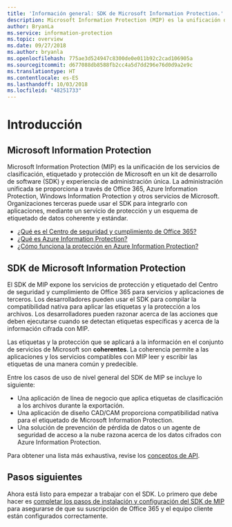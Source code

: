 ```yaml
---
title: 'Información general: SDK de Microsoft Information Protection.'
description: Microsoft Information Protection (MIP) es la unificación de los servicios de clasificación, etiquetado y protección de Microsoft en un kit de desarrollo de software (SDK) y experiencia de administración única.
author: BryanLa
ms.service: information-protection
ms.topic: overview
ms.date: 09/27/2018
ms.author: bryanla
ms.openlocfilehash: 775ae3d524947c8300de0e011b92c2cad106905a
ms.sourcegitcommit: d677088db8588fb2cc4a5d7dd296e76d0d9a2e9c
ms.translationtype: HT
ms.contentlocale: es-ES
ms.lasthandoff: 10/03/2018
ms.locfileid: "48251733"
---
```

# <a name="overview"></a>Introducción

## <a name="microsoft-information-protection"></a>Microsoft Information Protection

Microsoft Information Protection (MIP) es la unificación de los servicios de clasificación, etiquetado y protección de Microsoft en un kit de desarrollo de software (SDK) y experiencia de administración única. La administración unificada se proporciona a través de Office 365, Azure Information Protection, Windows Information Protection y otros servicios de Microsoft. Organizaciones terceras puede usar el SDK para integrarlo con aplicaciones, mediante un servicio de protección y un esquema de etiquetado de datos coherente y estándar.

* [¿Qué es el Centro de seguridad y cumplimiento de Office 365?](https://docs.microsoft.com/office365/securitycompliance/)
* [¿Qué es Azure Information Protection?](/azure/information-protection/understand-explore/what-is-information-protection)
* [¿Cómo funciona la protección en Azure Information Protection?](/azure/information-protection/understand-explore/what-is-information-protection#how-data-is-protected)

## <a name="microsoft-information-protection-sdk"></a>SDK de Microsoft Information Protection

El SDK de MIP expone los servicios de protección y etiquetado del Centro de seguridad y cumplimiento de Office 365 para servicios y aplicaciones de terceros. Los desarrolladores pueden usar el SDK para compilar la compatibilidad nativa para aplicar las etiquetas y la protección a los archivos. Los desarrolladores pueden razonar acerca de las acciones que deben ejecutarse cuando se detectan etiquetas específicas y acerca de la información cifrada con MIP. 

Las etiquetas y la protección que se aplicará a la información en el conjunto de servicios de Microsoft son **coherentes**. La coherencia permite a las aplicaciones y los servicios compatibles con MIP leer y escribir las etiquetas de una manera común y predecible.

Entre los casos de uso de nivel general del SDK de MIP se incluye lo siguiente:

* Una aplicación de línea de negocio que aplica etiquetas de clasificación a los archivos durante la exportación.
* Una aplicación de diseño CAD/CAM proporciona compatibilidad nativa para el etiquetado de Microsoft Information Protection.
* Una solución de prevención de pérdida de datos o un agente de seguridad de acceso a la nube razona acerca de los datos cifrados con Azure Information Protection.

Para obtener una lista más exhaustiva, revise los [conceptos de API](concept-apis-use-cases.md).

## <a name="next-steps"></a>Pasos siguientes

Ahora está listo para empezar a trabajar con el SDK. Lo primero que debe hacer es [completar los pasos de instalación y configuración del SDK de MIP](setup-configure-mip.md) para asegurarse de que su suscripción de Office 365 y el equipo cliente están configurados correctamente.


